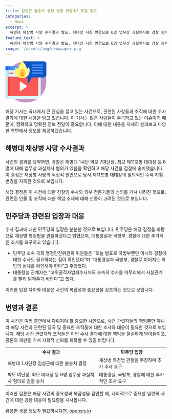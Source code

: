 ```yaml
---
title: 임성근 불송치 결정 경찰 한통속? 특검 필요
categories:
  - News
excerpt: >
  해병대 채상병 사망 수사결과 발표, 대대장 지침 변경으로 6명 업무상 과실치사로 검찰 송치. 불송치 결정에 불만 표명하는 더불어민주당. 민주당 국회 행안위는 국방부와 경찰에 대한 추가 수사 필요 주장. 대통령실 관계자는 공직자범죄수사처의 신속한 조사 요청.
feature_text: >
  해병대 채상병 사망 수사결과 발표, 대대장 지침 변경으로 6명 업무상 과실치사로 검찰 송치. 불송치 결정에 불만 표명하는 더불어민주당. 민주당 국회 행안위는 국방부와 경찰에 대한 추가 수사 필요 주장. 대통령실 관계자는 공직자범죄수사처의 신속한 조사 요청.
image: '/assets/img/newspaper.png'
---
```


<p><img src="/assets/img/news.png" alt="rentncar 속보" /></p>

<p>해당 기사는 국내에서 큰 관심을 끌고 있는 사건으로, 관련된 사람들과 조직에 대한 수사 결과에 대한 내용을 담고 있습니다. 이 기사는 많은 사람들이 주목하고 있는 이슈이기 때문에, 정확하고 명확한 정보 전달이 중요합니다. 이에 대한 내용을 자세히 살펴보고 다양한 측면에서 정보를 제공하겠습니다. </p>

<h2 data-ke-size="size26">해병대 채상병 사망 수사결과</h2>

<p>사건의 결과를 요약하면, 경찰은 해병대 1사단 박모 7여단장, 최모 제11포병 대대장 등 6명에 대해 업무상 과실치사 혐의가 있음을 확인하고 해당 사건을 검찰에 송치했습니다. 이 결정은 채상병 사망의 직접적 원인으로 당시 제11포병 대대장의 임의적인 수색 지침 변경을 지목한 것으로 보입니다.</p>

<p data-ke-size="size16">해당 결정은 이 사건에 대한 경찰의 수사와 외부 전문가들의 심의를 거쳐 내려진 것으로, 관련된 인물 및 조직에 대한 책임 소재에 대해 신중히 고려된 것으로 보입니다.</p>

<h2 data-ke-size="size26">민주당과 관련된 입장과 대응</h2>

<p>수사 결과에 대한 민주당의 입장은 분분한 것으로 보입니다. 민주당은 해당 결정을 바탕으로 채상병 특검법을 관철하겠다고 밝혔으며, 대통령실과 국방부, 경찰에 대한 추가적인 조사를 요구하고 있습니다.</p>

<ul>
  <li>민주당 소속 국회 행정안전위원회 위원들은 “오늘 발표로 국방부뿐만 아니라 경찰에 대한 수사도 필요하다는 점이 확인됐다”며 “대통령실과 국방부, 경찰로 이어지는 외압의 실체를 확인해야 한다”고 주장했다.</li>
  <li>대통령실 관계자는 “고위공직자범죄수사처도 조속히 수사를 마무리해서 사실관계를 빨리 밝혀주기 바란다”고 했다.</li>
</ul>

<p>이러한 입장 차이와 대응은 사건의 복잡성과 중요성을 강조하는 것으로 보입니다.</p>

<h2 data-ke-size="size26">번영과 결론</h2>

<p>이 사건은 여러 층면에서 다뤄져야 할 중요한 사안으로, 사건 관련자들의 책임뿐만 아니라 해당 사건과 관련된 당국 및 중요한 조직들에 대한 조사와 대응이 필요한 것으로 보입니다. 해당 사건 관련자와 조직들은 이번 수사 결과에 대한 책임을 절실하게 받아들이고, 공론의 재판을 거쳐 사회적 신뢰를 회복할 수 있길 바랍니다.</p>

<table>
  <tr>
    <td style="text-align: center; height: 17px;"><b>수사 결과</b></td>
    <td style="text-align: center; height: 17px;"><b>민주당 입장</b></td>
  </tr>
  <tr>
    <td>해병대 1사단장 임성근에 대한 불송치 결정</td>
    <td>채상병 특검법 관철을 주장하며 추가 수사 요구</td>
  </tr>
  <tr>
    <td>박모 여단장, 최모 대대장 등 6명 업무상 과실치사 혐의로 검찰 송치</td>
    <td>대통령실, 국방부, 경찰에 대한 추가적인 조사 요구</td>
  </tr>
</table>

<p>이러한 결론은 해당 사건의 중요성과 복잡성을 감안할 때, 사회적으로 중요한 일련의 사건에 대한 강한 대응이 필요함을 시사합니다.</p>
유용한 생활 정보가 필요하시다면, <a href="https://opensis.kr" rel="dofollow">opensis.kr</a>


